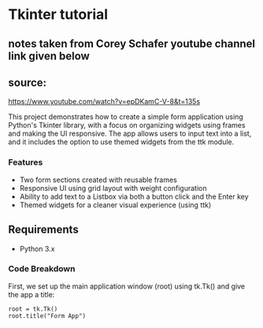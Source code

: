# Tkinter tutorial
## notes taken from Corey Schafer youtube channel link given below
## source: 
https://www.youtube.com/watch?v=epDKamC-V-8&t=135s

This project demonstrates how to create a simple form application using Python's Tkinter library, with a focus on organizing widgets using frames and making the UI responsive. The app allows users to input text into a list, and it includes the option to use themed widgets from the ttk module.

### Features
- Two form sections created with reusable frames
- Responsive UI using grid layout with weight configuration
- Ability to add text to a Listbox via both a button click and the Enter key
- Themed widgets for a cleaner visual experience (using ttk)

## Requirements
- Python 3.x

### Code Breakdown
First, we set up the main application window (root) using tk.Tk() and give the app a title:
```
root = tk.Tk()
root.title("Form App")
```